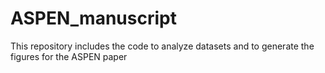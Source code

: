 # ASPEN_manuscript
This repository includes the code to analyze datasets and to generate the figures for the ASPEN paper
